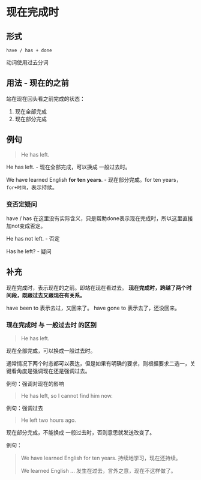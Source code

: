 # 现在完成时



## 形式

```
have / has + done
```

动词使用过去分词



## 用法 - 现在的之前

站在现在回头看之前完成的状态：

1. 现在全部完成
2. 现在部分完成





## 例句

> He has left.

He has left.   - 现在全部完成，可以换成 一般过去时。

We have learned English **for ten years**.  - 现在部分完成。for ten years，`for+时间`，表示持续。





### 变否定疑问

have / has 在这里没有实际含义，只是帮助done表示现在完成时，所以这里直接加not变成否定。

He has not left.  - 否定

Has he left?  - 疑问



## 补充

现在完成时，表示现在的之前。即站在现在看过去。
**现在完成时，跨越了两个时间段，既跟过去又跟现在有关系。**



have been to  表示去过，又回来了。
have gone to  表示去了，还没回来。



### 现在完成时 与 一般过去时 的区别

> He has left. 

现在全部完成，可以换成一般过去时。

通常情况下两个时态都可以表达，但是如果有明确的要求，则根据要求二选一，关键看角度是强调现在还是强调过去。

例句：强调对现在的影响

> He has left, so I cannot find him now.

例句：强调过去

> He left two hours ago.



现在部分完成，不能换成 一般过去时，否则意思就发送改变了。

例句：

> We have learned English for ten years.   持续地学习，现在还持续。
>
> We learned English ...   发生在过去，言外之意，现在不这样做了。

